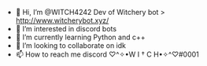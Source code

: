 - 👋 Hi, I’m @WITCH4242 Dev of Witchery bot > http://www.witcherybot.xyz/
- 👀 I’m interested in discord bots
- 🌱 I’m currently learning Python and c++
- 💞️ I’m looking to collaborate on idk
- 📫 How to reach me discord ♡^✧•W I † C H•✧^♡#0001

<!---
WITCH4242/WITCH4242 is a ✨ special ✨ repository because its `README.md` (this file) appears on your GitHub profile.
You can click the Preview link to take a look at your changes.
--->
